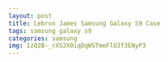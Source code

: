 ```yaml
---
layout: post
title: Lebron James Samsung Galaxy S9 Case
tags: samsung galaxy s9
categories: samsung
img: 1zQ2B-_rXS2X0iqDqWSTmeFlUJf3ENyP3
---
```

